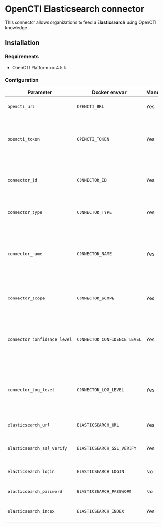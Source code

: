 # OpenCTI Elasticsearch connector

This connector allows organizations to feed a **Elasticsearch** using OpenCTI knowledge. 

## Installation

### Requirements

- OpenCTI Platform >= 4.5.5

### Configuration

| Parameter                            | Docker envvar                       | Mandatory    | Description                                                                                                                                                |
| ------------------------------------ | ----------------------------------- | ------------ | ---------------------------------------------------------------------------------------------------------------------------------------------------------- |
| `opencti_url`                        | `OPENCTI_URL`                       | Yes          | The URL of the OpenCTI platform.                                                                                                                           |
| `opencti_token`                      | `OPENCTI_TOKEN`                     | Yes          | The default admin token configured in the OpenCTI platform parameters file.                                                                                |
| `connector_id`                       | `CONNECTOR_ID`                      | Yes          | A valid arbitrary `UUIDv4` that must be unique for this connector.                                                                                         |
| `connector_type`                     | `CONNECTOR_TYPE`                    | Yes          | Must be `STREAM` (this is the connector type).                                                                                                             |
| `connector_name`                     | `CONNECTOR_NAME`                    | Yes          | The name of the Elasticsearch instance, to identify it if you have multiple Elasticsearch connectors.                                                                    |
| `connector_scope`                    | `CONNECTOR_SCOPE`                   | Yes          | Must be `elasticsearch`, not used in this connector.                                                                                                              |
| `connector_confidence_level`         | `CONNECTOR_CONFIDENCE_LEVEL`        | Yes          | The default confidence level for created sightings (a number between 1 and 4).                                                                             |
| `connector_log_level`                | `CONNECTOR_LOG_LEVEL`               | Yes          | The log level for this connector, could be `debug`, `info`, `warn` or `error` (less verbose).                                                              |
| `elasticsearch_url`                  | `ELASTICSEARCH_URL`                 | Yes          | The Elasticsearch instance URL                                                                                                                                   |
| `elasticsearch_ssl_verify`           | `ELASTICSEARCH_SSL_VERIFY`          | Yes          | Enable the SSL certificate check (default: `true`)                                                                                                         |
| `elasticsearch_login`                | `ELASTICSEARCH_LOGIN`               | No           | The Elasticsearch login user.                                                                                                                                     |
| `elasticsearch_password`             | `ELASTICSEARCH_PASSWORD`            | No           | The Elasticsearch password.                                                                                                                                       |
| `elasticsearch_index`                | `ELASTICSEARCH_INDEX`               | Yes          | The Elasticsearch index name.                                                                                                                                 |